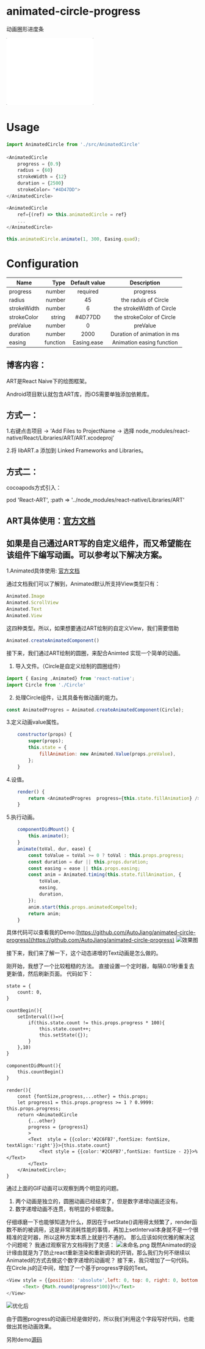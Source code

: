 # animated-circle-progress
动画圈形进度条

![Image text](https://github.com/AutoJiang/animated-circle-progress/blob/master/img/cricle_progress.gif)

Usage
===
```javascript
import AnimatedCircle from './src/AnimatedCircle'

<AnimatedCircle 
    progress = {0.9}
    radius = {60}
    strokeWidth = {12}
    duration = {2500}
    strokeColor= "#4D47DD">
</AnimatedCircle>
```

```javascript
<AnimatedCircle 
    ref={(ref) => this.animatedCircle = ref}
    ...
</AnimatedCircle>
```

```javascript
this.animatedCircle.animate(1, 300, Easing.quad);
```
Configuration
===
| Name        | Type     |  Default value  |        Description        |
| --------    | ------:  | :---------:     |  :----------------------: |  
| progress    | number   |   required      |        progress           |
| radius      | number   |     45          |   the raduis of Circle    |
| strokeWidth | number   |     6           | the strokeWidth of Circle |
| strokeColor | string   |    #4D77DD      | the strokeColor of Circle |
| preValue    | number   |      0          |        preValue           |
| duration    | number   |    2000         |Duration of animation in ms|
|  easing     | function |  Easing.ease    | Animation easing function |

博客内容：
-
ART是React Naive下的绘图框架。

Android项目默认就包含ART库，而iOS需要单独添加依赖库。

方式一：
----

1.右键点击项目 -> ‘Add Files to ProjectName -> 选择 node_modules/react-native/React/Libraries/ART/ART.xcodeproj’

2.将 libART.a 添加到 Linked Frameworks and Libraries。

方式二：
----
cocoapods方式引入：

 pod 'React-ART', :path => '../node_modules/react-native/Libraries/ART'

ART具体使用：[官方文档](https://github.com/react-native-china/react-native-ART-doc/blob/master/doc.md)
----

如果是自己通过ART写的自定义组件，而又希望能在该组件下编写动画。可以参考以下解决方案。
----
1.Animated具体使用: [官方文档](https://reactnative.cn/docs/animated/)

通过文档我们可以了解到，Animated默认所支持View类型只有：
```javascript
Animated.Image
Animated.ScrollView
Animated.Text
Animated.View
```
这四种类型。所以，如果想要通过ART绘制的自定义View，我们需要借助
```javascript
Animated.createAnimatedComponent()
```
接下来，我们通过ART绘制的圆圈，来配合Animted 实现一个简单的动画。
1. 导入文件。（Circle是自定义绘制的圆圈组件）
```javascript
import { Easing ,Animated} from 'react-native';
import Circle from './Circle'
```
2. 处理Circle组件，让其具备有做动画的能力。
```javascript
const AnimatedProgres = Animated.createAnimatedComponent(Circle);
```
3.定义动画value属性。
```javascript
    constructor(props) {
        super(props);
        this.state = {
            fillAnimation: new Animated.Value(props.preValue),
        };
    }
```
4.设值。
```javascript
    render() {
        return <AnimatedProgres  progress={this.state.fillAnimation} />;
    }
```
5.执行动画。
```javascript
    componentDidMount() {
        this.animate();
    }
    animate(toVal, dur, ease) {
        const toValue = toVal >= 0 ? toVal : this.props.progress;
        const duration = dur || this.props.duration;
        const easing = ease || this.props.easing;
        const anim = Animated.timing(this.state.fillAnimation, {
            toValue,
            easing,
            duration,
        });
        anim.start(this.props.animatedCompelte);
        return anim;
    }
```
具体代码可以查看我的Demo:[https://github.com/AutoJiang/animated-circle-progress](https://github.com/AutoJiang/animated-circle-progress)
![效果图](https://upload-images.jianshu.io/upload_images/5353063-3d173a232f672d35.gif?imageMogr2/auto-orient/strip)

接下来，我们来了解一下，这个动态递增的Text动画是怎么做的。

刚开始，我想了一个比较粗糙的方法。
直接设置一个定时器，每隔0.01秒重复去更新值，然后刷新页面。
代码如下：

    state = {
        count: 0,
    }

    countBegin(){
        setInterval(()=>{
            if(this.state.count != this.props.progress * 100){
                this.state.count++;
                this.setState({});
            }
        },10)
    }

    componentDidMount(){
        this.countBegin()
    }

    render(){  
        const {fontSize,progress,...other} = this.props;
        let progress1 = this.props.progress >= 1 ? 0.9999: this.props.progress;
        return <AnimatedCircle 
            {...other}
            progress = {progress1}
            >
            <Text  style = {{color:'#2C6FB7',fontSize: fontSize, textAlign:'right'}}>{this.state.count}
                <Text style = {{color:'#2C6FB7',fontSize: fontSize - 2}}>%</Text>
            </Text> 
        </AnimatedCircle>;
    }

通过上面的GIF动画可以观察到两个明显的问题。
1. 两个动画是独立的，圆圈动画已经结束了，但是数字递增动画还没有。
2. 数字递增动画不连贯，有明显的卡顿现象。

仔细琢磨一下也能够知道为什么，原因在于setState()调用得太频繁了，render函数不断的被调用，这是非常消耗性能的事情，再加上setInterval本身就不是一个很精准的定时器，所以这种方案本质上就是行不通的。
那么应该如何优雅的解决这个问题呢？
我通过观察官方文档得到了灵感：
![未命名.png](https://upload-images.jianshu.io/upload_images/5353063-2f4ed69a3e524669.png?imageMogr2/auto-orient/strip%7CimageView2/2/w/1240)
既然Animated的设计缘由就是为了防止react重新渲染和重新调和的开销，那么我们为何不继续以Animated的方式去做这个数字递增的动画呢？
接下来，我只增加了一句代码。
在Circle.js的正中间，增加了一个基于progress字段的Text。

```javascript
<View style = {{position: 'absolute',left: 0, top: 0, right: 0, bottom: 0,alignItems:'center',justifyContent:'center'}}>
      <Text> {Math.round(progress*100)}%</Text>
</View>
```
![优化后](https://upload-images.jianshu.io/upload_images/5353063-3e81f7c57bd7775b.gif?imageMogr2/auto-orient/strip)


由于圆圈progress的动画已经是做好的，所以我们利用这个字段写好代码，也能做出其他动画效果。

另附demo[源码](https://github.com/AutoJiang/animated-circle-progress)

